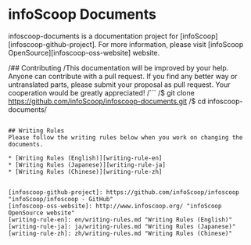# infoScoop Documents

infoscoop-documents is a documentation project for [infoScoop][infoscoop-github-project]. For more information, please visit [infoScoop OpenSource][infoscoop-oss-website] website.

/## Contributing
/This documentation will be improved by your help. Anyone can contribute with a pull request. If you find any better way or untranslated parts, please submit your proposal as pull request. Your cooperation would be greatly appreciated!
/```
/$ git clone https://github.com/infoScoop/infoscoop-documents.git
/$ cd infoscoop-documents/
```

## Writing Rules
Please follow the writing rules below when you work on changing the documents.

* [Writing Rules (English)][writing-rule-en]
* [Writing Rules (Japanese)][writing-rule-ja]
* [Writing Rules (Chinese)][writing-rule-zh]


[infoscoop-github-project]: https://github.com/infoScoop/infoscoop "infoScoop/infoscoop - GitHub"
[infoscoop-oss-website]: http://www.infoscoop.org/ "infoScoop OpenSource website"
[writing-rule-en]: en/writing-rules.md "Writing Rules (English)"
[writing-rule-ja]: ja/writing-rules.md "Writing Rules (Japanese)"
[writing-rule-zh]: zh/writing-rules.md "Writing Rules (Chinese)"